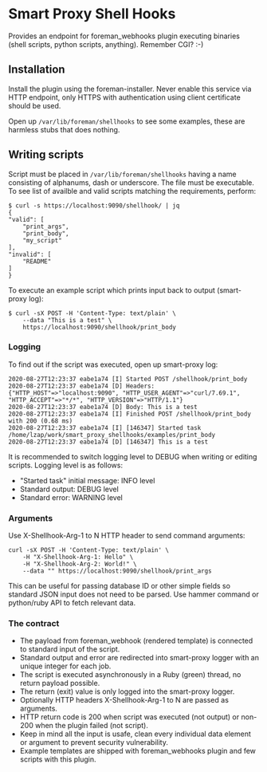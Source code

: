 # Smart Proxy Shell Hooks

Provides an endpoint for foreman_webhooks plugin executing binaries (shell scripts, python scripts, anything). Remember CGI? :-)

## Installation

Install the plugin using the foreman-installer. Never enable this service via HTTP endpoint, only HTTPS with authentication using client certificate should be used.

Open up `/var/lib/foreman/shellhooks` to see some examples, these are harmless stubs that does nothing.

## Writing scripts

Script must be placed in `/var/lib/foreman/shellhooks` having a name consisting of alphanums, dash or underscore. The file must be executable. To see list of availble and valid scripts matching the requirements, perform:

    $ curl -s https://localhost:9090/shellhook/ | jq
    {
    "valid": [
        "print_args",
        "print_body",
        "my_script"
    ],
    "invalid": [
        "README"
    ]
    }

To execute an example script which prints input back to output (smart-proxy log):

    $ curl -sX POST -H 'Content-Type: text/plain' \
        --data "This is a test" \
        https://localhost:9090/shellhook/print_body

### Logging

To find out if the script was executed, open up smart-proxy log:

    2020-08-27T12:23:37 eabe1a74 [I] Started POST /shellhook/print_body 
    2020-08-27T12:23:37 eabe1a74 [D] Headers: {"HTTP_HOST"=>"localhost:9090", "HTTP_USER_AGENT"=>"curl/7.69.1", "HTTP_ACCEPT"=>"*/*", "HTTP_VERSION"=>"HTTP/1.1"}
    2020-08-27T12:23:37 eabe1a74 [D] Body: This is a test
    2020-08-27T12:23:37 eabe1a74 [I] Finished POST /shellhook/print_body with 200 (0.68 ms)
    2020-08-27T12:23:37 eabe1a74 [I] [146347] Started task /home/lzap/work/smart_proxy_shellhooks/examples/print_body
    2020-08-27T12:23:37 eabe1a74 [D] [146347] This is a test

It is recommended to switch logging level to DEBUG when writing or editing scripts. Logging level is as follows:

* "Started task" initial message: INFO level
* Standard output: DEBUG level
* Standard error: WARNING level

### Arguments

Use X-Shellhook-Arg-1 to N HTTP header to send command arguments:

    curl -sX POST -H 'Content-Type: text/plain' \
        -H "X-Shellhook-Arg-1: Hello" \
        -H "X-Shellhook-Arg-2: World!" \
        --data "" https://localhost:9090/shellhook/print_args

This can be useful for passing database ID or other simple fields so standard JSON input does not need to be parsed. Use hammer command or python/ruby API to fetch relevant data.

### The contract

* The payload from foreman_webhook (rendered template) is connected to standard input of the script.
* Standard output and error are redirected into smart-proxy logger with an unique integer for each job.
* The script is executed asynchronously in a Ruby (green) thread, no return payload possible.
* The return (exit) value is only logged into the smart-proxy logger.
* Optionally HTTP headers X-Shellhook-Arg-1 to N are passed as arguments.
* HTTP return code is 200 when script was executed (not output) or non-200 when the plugin failed (not script).
* Keep in mind all the input is usafe, clean every individual data element or argument to prevent security vulnerability.
* Example templates are shipped with foreman_webhooks plugin and few scripts with this plugin.
